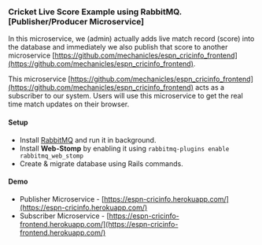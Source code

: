 ### Cricket Live Score Example using RabbitMQ. [Publisher/Producer Microservice]

In this microservice, we (admin) actually adds live match record (score) into
the database and immediately we also publish that score to another microservice
[https://github.com/mechanicles/espn_cricinfo_frontend](https://github.com/mechanicles/espn_cricinfo_frontend).

This microservice [https://github.com/mechanicles/espn_cricinfo_frontend](https://github.com/mechanicles/espn_cricinfo_frontend) acts as
a subscriber to our system. Users will use this microservice to get the real time
match updates on their browser.

#### Setup

- Install [RabbitMQ](https://www.rabbitmq.com/download.html) and run it in
  background.
- Install **Web-Stomp** by enabling it using `rabbitmq-plugins enable rabbitmq_web_stomp`
- Create & migrate database using Rails commands.

#### Demo

- Publisher Microservice - [https://espn-cricinfo.herokuapp.com/](https://espn-cricinfo.herokuapp.com/)
- Subscriber Microservice - [https://espn-cricinfo-frontend.herokuapp.com/](https://espn-cricinfo-frontend.herokuapp.com/)
